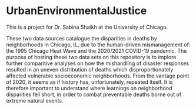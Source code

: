 # UrbanEnvironmentalJustice
This is a project for Dr. Sabina Shaikh at the University of Chicago. 

These two data sources catalogue the disparities in deaths by neighborhoods in Chicago, IL, due to the human-driven mismanagement of: the 1995 Chicago Heat Wave and the 2020/2021 COVID-19 pandemic. The purpose of hosting these two data sets on this repository is to implore further comparitive analyses on how the mishandling of disaster responses resulted in an uneven distribution of deaths which disproportionately affected vulnerable socioeconomic neighborhoods. From the vantage point of 2020, it seems as if history has, unfortunately, repeated itself. It is therefore important to understand where learnings on neighborhood disparities fell short, in order to combat preventable deaths borne out of extreme natural events.
